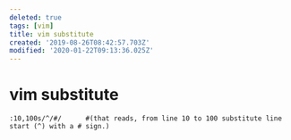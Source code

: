 ```yaml
---
deleted: true
tags: [vim]
title: vim substitute
created: '2019-08-26T08:42:57.703Z'
modified: '2020-01-22T09:13:36.025Z'
---
```


# vim substitute

```vi
:10,100s/^/#/      #(that reads, from line 10 to 100 substitute line start (^) with a # sign.)
```
